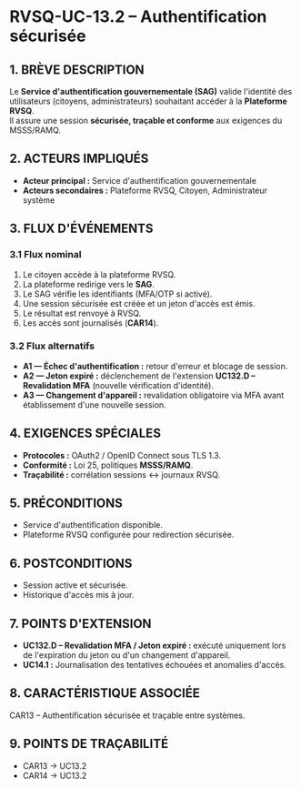 # RVSQ-UC-13.2 – Authentification sécurisée

## 1. BRÈVE DESCRIPTION
Le **Service d'authentification gouvernementale (SAG)** valide l'identité des utilisateurs (citoyens, administrateurs) souhaitant accéder à la **Plateforme RVSQ**.  
Il assure une session **sécurisée, traçable et conforme** aux exigences du MSSS/RAMQ.

## 2. ACTEURS IMPLIQUÉS
- **Acteur principal :** Service d'authentification gouvernementale
- **Acteurs secondaires :** Plateforme RVSQ, Citoyen, Administrateur système

## 3. FLUX D'ÉVÉNEMENTS
### 3.1 Flux nominal
1. Le citoyen accède à la plateforme RVSQ.
2. La plateforme redirige vers le **SAG**.
3. Le SAG vérifie les identifiants (MFA/OTP si activé).
4. Une session sécurisée est créée et un jeton d'accès est émis.
5. Le résultat est renvoyé à RVSQ.
6. Les accès sont journalisés (**CAR14**).

### 3.2 Flux alternatifs
- **A1 — Échec d'authentification :** retour d'erreur et blocage de session.
- **A2 — Jeton expiré :** déclenchement de l'extension **UC132.D – Revalidation MFA** (nouvelle vérification d'identité).
- **A3 — Changement d'appareil :** revalidation obligatoire via MFA avant établissement d'une nouvelle session.

## 4. EXIGENCES SPÉCIALES
- **Protocoles :** OAuth2 / OpenID Connect sous TLS 1.3.
- **Conformité :** Loi 25, politiques **MSSS/RAMQ**.
- **Traçabilité :** corrélation sessions ↔ journaux RVSQ.

## 5. PRÉCONDITIONS
- Service d'authentification disponible.
- Plateforme RVSQ configurée pour redirection sécurisée.

## 6. POSTCONDITIONS
- Session active et sécurisée.
- Historique d'accès mis à jour.

## 7. POINTS D'EXTENSION
- **UC132.D – Revalidation MFA / Jeton expiré :** exécuté uniquement lors de l'expiration du jeton ou d'un changement d'appareil.
- **UC14.1 :** Journalisation des tentatives échouées et anomalies d'accès.

## 8. CARACTÉRISTIQUE ASSOCIÉE
CAR13 – Authentification sécurisée et traçable entre systèmes.

## 9. POINTS DE TRAÇABILITÉ
- CAR13 → UC13.2
- CAR14 → UC13.2
